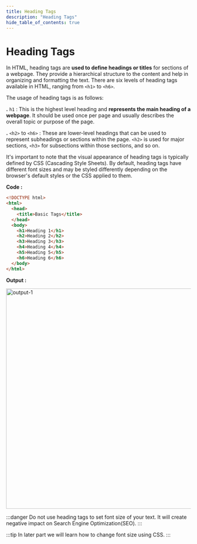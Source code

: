 ```yaml
---
title: Heading Tags
description: "Heading Tags"
hide_table_of_contents: true
---
```


# Heading Tags

In HTML, heading tags are **used to define headings or titles** for sections of a webpage. They provide a hierarchical structure to the content and help in organizing and formatting the text. There are six levels of heading tags available in HTML, ranging from `<h1>` to `<h6>`.

The usage of heading tags is as follows:

**.** `h1` : This is the highest level heading and **represents the main heading of a webpage**. It should be used once per page and usually describes the overall topic or purpose of the page.

**.** `<h2>` to `<h6>` : These are lower-level headings that can be used to represent subheadings or sections within the page. `<h2>` is used for major sections, `<h3>` for subsections within those sections, and so on.

It's important to note that the visual appearance of heading tags is typically defined by CSS (Cascading Style Sheets). By default, heading tags have different font sizes and may be styled differently depending on the browser's default styles or the CSS applied to them.

**Code :**

```html showLineNumbers=true
<!DOCTYPE html>
<html>
  <head>
    <title>Basic Tags</title>
  </head>
  <body>
    <h1>Heading 1</h1>
    <h2>Heading 2</h2>
    <h3>Heading 3</h3>
    <h4>Heading 4</h4>
    <h5>Heading 5</h5>
    <h6>Heading 6</h6>
  </body>
</html>
```

**Output :**

<img src="/html/04/output-1.png" alt="output-1" width="600px"/>

:::danger
Do not use heading tags to set font size of your text. It will create negative impact on Search Engine Optimization(SEO).
:::

:::tip
In later part we will learn how to change font size using CSS.
:::
